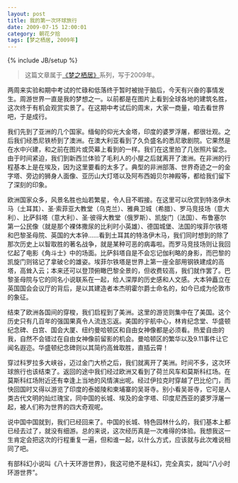 ```yaml
---
layout: post
title: 我的第一次环球旅行
date: 2009-07-15 12:00:01
category: 朝花夕拾
tags: [梦之栖居, 2009年]
---
```

{% include JB/setup %}

> 这篇文章属于[《梦之栖居》](/posts/where-the-dreams-reside/)系列，写于2009年。
	
<!--more-->

两周来实验和期中考试的忙碌和低落终于暂时被抛于脑后，今天有兴奋的事情发生。周游世界一直是我的梦想之一。以前都是在图片上看到全球各地的建筑名胜，这次终于有机会观赏实景了。在这期中考试后的周末，大家一商量，咱去看世界吧，于是成行。

我们先到了亚洲的几个国家。缅甸的仰光大金塔，印度的婆罗浮屠，都很壮观。之后我们经悉尼铁桥到了澳洲。在澳大利亚看到了久负盛名的悉尼歌剧院。它果然是在水中兴建，和之前在图片或荧幕上看到的一样。我们在这里拍了几张照片留念。由于时间紧迫，我们到新西兰体验了毛利人的小屋之后就离开了澳洲。在非洲的行程基本上是在埃及，因为这里要看的太多了。典型的非洲部落、世界奇迹之一的金字塔、旁边的狮身人面像、亚历山大灯塔以及阿布西姆贝尔神殿等，都给我们留下了深刻的印象。

欧洲国家众多，风景名胜也灿若繁星，令人目不暇接。在这里可以欣赏到特洛伊木马（土耳其）、圣·索菲亚大教堂（乌克兰）、雅典卫城（希腊）、罗马竞技场（意大利）、比萨斜塔（意大利）、圣·彼得大教堂（俄罗斯）、凯旋门（法国）、布鲁塞尔第一公民像（就是那个裸体撒尿的比利时小英雄）、德国城堡、法国的埃菲尔铁塔和巴黎圣母院、英国的大本钟……看到土耳其的特洛伊木马，我们同时想到的除了那次历史上以智取胜的著名战争，就是某种可恶的病毒啦。而罗马竞技场则让我回忆起了电影《角斗士》中的场面。比萨斜塔自是不会忘记伽利略的身影，而巴黎的凯旋门则铭记了拿破仑的雄姿。埃菲尔铁塔是世界上第一座全部用钢铁建成的高塔，高耸入云；本来还可以登顶俯瞰巴黎全景的，但收费较高，我们就作罢了。巴黎圣母院与它的同名小说联系在一起，给人深厚的历史感和人文感。大本钟矗立在英国国会会议厅的背后，是以其建造者本杰明霍尔爵士命名的，如今已成为伦敦市的象征。

结束了欧洲各国间的穿梭，我们启程到了美洲。这里的游览则集中在了美国。这个历史只有几百年的强国果真令人流连忘返。美国的宇航中心，林肯纪念堂、华盛顿纪念碑、白宫、国会大厦、纽约曼哈顿区和自由女神像都是必须看。热爱自由的我，自然不会错过在自由女神像前留影的机会。曼哈顿区的繁华以及9.11事件让它闻名遐迩。华盛顿纪念碑则以其简约高耸取胜，直插云霄！

穿过科罗拉多大峡谷，迈过金门大桥之后，我们就离开了美洲。时间不多，这次环球旅行也该结束了。返回的途中我们经过欧洲又看到了荷兰风车和莫斯科红场。在莫斯科红场附近还有幸逢上当地的风情演出呢。经过伊拉克时穿越了巴比伦门，而快回国时又得以游览了印度的泰姬陵和柬埔寨的吴哥寺。别小看吴哥寺，它可是人类古代文明的灿烂瑰宝，同中国的长城、埃及的金字塔、印度尼西亚的婆罗浮屠一起，被人们称为世界的四大奇观呢。

说中国中国就到，我们已经回来了。中国的长城、特色园林什么的，我们基本上都已经去过了，就没有细游。总的来说，这次经历真是一次难得的体验。我想我这一生肯定会把这次的行程重复一遍，但和谁一起，以什么方式，应该就与此次难说相同了吧。

有部科幻小说叫《八十天环游世界》，我这可绝不是科幻，完全真实，就叫“八小时环游世界”。